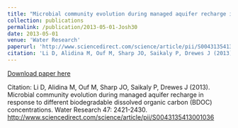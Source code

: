 ```yaml
---
title: "Microbial community evolution during managed aquifer recharge in response to different biodegradable dissolved organic carbon (BDOC) concentrations"
collection: publications
permalink: /publication/2013-05-01-Josh30
date: 2013-05-01
venue: 'Water Research'
paperurl: 'http://www.sciencedirect.com/science/article/pii/S0043135413001036'
citation: 'Li D, Alidina M, Ouf M, Sharp JO, Saikaly P, Drewes J (2013). Microbial community evolution during managed aquifer recharge in response to different biodegradable dissolved organic carbon (BDOC) concentrations. Water Research 47: 2421-2430. http://www.sciencedirect.com/science/article/pii/S0043135413001036'
---
```


<a href='http://www.sciencedirect.com/science/article/pii/S0043135413001036'>Download paper here</a>

Citation: Li D, Alidina M, Ouf M, Sharp JO, Saikaly P, Drewes J (2013). Microbial community evolution during managed aquifer recharge in response to different biodegradable dissolved organic carbon (BDOC) concentrations. Water Research 47: 2421-2430. http://www.sciencedirect.com/science/article/pii/S0043135413001036